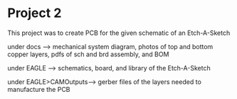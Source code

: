 <h1>Project 2</h1>
<p>This project was to create PCB for the given schematic of an Etch-A-Sketch</p>
<p>under docs --> mechanical system diagram, photos of top and bottom copper layers, pdfs of sch and brd assembly, and BOM</p>
<p>under EAGLE --> schematics, board, and library of the Etch-A-Sketch</p>
<p>under EAGLE>CAMOutputs--> gerber files of the layers needed to manufacture the PCB</p>
